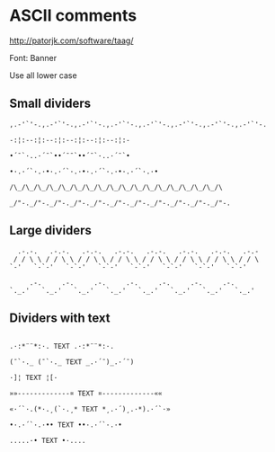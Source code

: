 ASCII comments
==============

http://patorjk.com/software/taag/

Font: Banner

Use all lower case

Small dividers
---------------

```
,.-'`'-.,.-'`'-.,.-'`'-.,.-'`'-.,.-'`'-.,.-'`'-.,.-'`'-.,.-'`'-.

-:¦:--:¦:--:¦:--:¦:--:¦:--:¦:-

•´¯`·..·´¯`••´¯¯`••´¯`·..·´¯`•

•·.·´`·.·•·.·´`·.·•·.·´`·.·•·.·´`·.·•

/\_/\_/\_/\_/\_/\_/\_/\_/\_/\_/\_/\_/\_/\_/\_/\_/\_/\

_/"-._/"-._/"-._/"-._/"-._/"-._/"-._/"-._/"-._/"-._/"-.
```

Large dividers
--------------

```
  .-.-.   .-.-.   .-.-.   .-.-.   .-.-.   .-.-.   .-.-.   .-.-
 / / \ \ / / \ \ / / \ \ / / \ \ / / \ \ / / \ \ / / \ \ / / \
`-'   `-`-'   `-`-'   `-`-'   `-`-'   `-`-'   `-`-'   `-`-'

     .-.     .-.     .-.     .-.     .-.     .-.     .-.
`._.'   `._.'   `._.'   `._.'   `._.'   `._.'   `._.'   `._.'

```

Dividers with text
------------------

```

.·:*¨¨*:·. TEXT .·:*¨¨*:·.

(¯`·._ (¯`·._ TEXT _.·´¯)_.·´¯)

·]¦ TEXT ¦[·

»»-------------¤ TEXT ¤-------------««

«·´`·.(*·.¸(`·.¸* TEXT *¸.·´)¸.·*).·´`·»

•·.·´`·.·•• TEXT ••·.·´`·.·•

.....·• TEXT •·.... 

```
